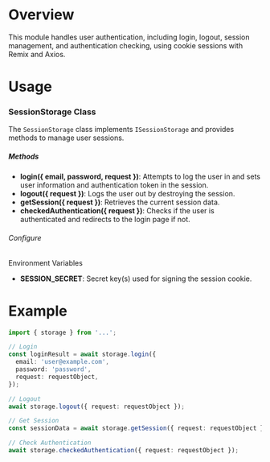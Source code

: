 # Overview
This module handles user authentication, including login, logout, session management, and authentication checking, using cookie sessions with Remix and Axios.

# Usage
### SessionStorage Class
The `SessionStorage` class implements `ISessionStorage` and provides methods to manage user sessions.

##### Methods
- **login({ email, password, request })**: Attempts to log the user in and sets user information and authentication token in the session.
- **logout({ request })**: Logs the user out by destroying the session.
- **getSession({ request })**: Retrieves the current session data.
- **checkedAuthentication({ request })**: Checks if the user is authenticated and redirects to the login page if not.

###### Configure
Environment Variables
- **SESSION_SECRET**: Secret key(s) used for signing the session cookie.

# Example
```typescript
import { storage } from '...';

// Login
const loginResult = await storage.login({
  email: 'user@example.com',
  password: 'password',
  request: requestObject,
});

// Logout
await storage.logout({ request: requestObject });

// Get Session
const sessionData = await storage.getSession({ request: requestObject });

// Check Authentication
await storage.checkedAuthentication({ request: requestObject });
```
